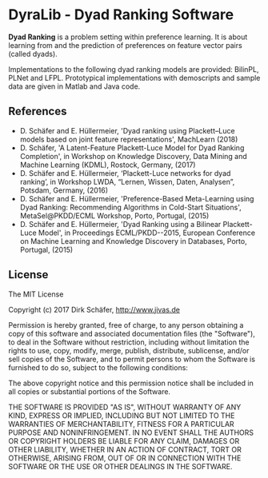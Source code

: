 # DyraLib - Dyad Ranking Software
**Dyad Ranking** is a problem setting within preference learning. It is about learning from and the prediction of preferences on feature vector pairs (called dyads). 

Implementations to the following dyad ranking models are provided: BilinPL, PLNet and LFPL.
Prototypical implementations with demoscripts and sample data are given in Matlab and Java code. 

## References
* D. Schäfer and E. Hüllermeier, 'Dyad ranking using Plackett–Luce models based on joint feature representations', MachLearn (2018)
* D. Schäfer, 'A Latent-Feature Plackett-Luce Model for Dyad Ranking Completion', in Workshop on Knowledge Discovery, Data Mining and Machine Learning (KDML), Rostock, Germany, (2017)
* D. Schäfer and E. Hüllermeier, ‘Plackett-Luce networks for dyad ranking’, in Workshop LWDA, “Lernen, Wissen, Daten, Analysen”, Potsdam, Germany, (2016)
* D. Schäfer and E. Hüllermeier, 'Preference-Based Meta-Learning using Dyad Ranking: Recommending Algorithms in Cold-Start Situations', MetaSel@PKDD/ECML Workshop, Porto, Portugal, (2015)
* D. Schäfer and E. Hüllermeier, 'Dyad Ranking using a Bilinear Plackett-Luce Model', in 
Proceedings ECML/PKDD--2015, European Conference on Machine Learning and Knowledge Discovery in Databases, Porto, Portugal, (2015)

## License
The MIT License

Copyright (c) 2017 Dirk Schäfer, http://www.jivas.de

Permission is hereby granted, free of charge, to any person obtaining a copy of
this software and associated documentation files (the "Software"), to deal in
the Software without restriction, including without limitation the rights to
use, copy, modify, merge, publish, distribute, sublicense, and/or sell copies
of the Software, and to permit persons to whom the Software is furnished to do
so, subject to the following conditions:

The above copyright notice and this permission notice shall be included in all
copies or substantial portions of the Software.

THE SOFTWARE IS PROVIDED "AS IS", WITHOUT WARRANTY OF ANY KIND, EXPRESS OR
IMPLIED, INCLUDING BUT NOT LIMITED TO THE WARRANTIES OF MERCHANTABILITY,
FITNESS FOR A PARTICULAR PURPOSE AND NONINFRINGEMENT. IN NO EVENT SHALL THE
AUTHORS OR COPYRIGHT HOLDERS BE LIABLE FOR ANY CLAIM, DAMAGES OR OTHER
LIABILITY, WHETHER IN AN ACTION OF CONTRACT, TORT OR OTHERWISE, ARISING FROM,
OUT OF OR IN CONNECTION WITH THE SOFTWARE OR THE USE OR OTHER DEALINGS IN THE
SOFTWARE.
